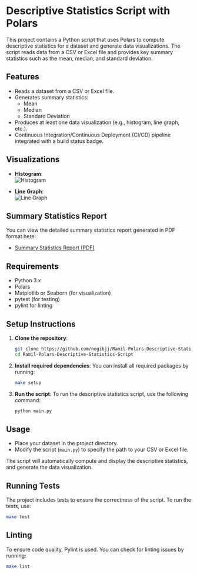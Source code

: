 # Descriptive Statistics Script with Polars

This project contains a Python script that uses Polars to compute descriptive statistics for a dataset and generate data visualizations. The script reads data from a CSV or Excel file and provides key summary statistics such as the mean, median, and standard deviation.

## Features

- Reads a dataset from a CSV or Excel file.
- Generates summary statistics:
  - Mean
  - Median
  - Standard Deviation
- Produces at least one data visualization (e.g., histogram, line graph, etc.).
- Continuous Integration/Continuous Deployment (CI/CD) pipeline integrated with a build status badge.

## Visualizations

- **Histogram**:  
  ![Histogram](https://github.com/nogibjj/Ramil-Polars-Descriptive-Statistics-Script/blob/7e4e45c57d52528c90a6feeb3770f8985f6bb73c/image/histogram.png)
  
- **Line Graph**:  
  ![Line Graph](https://github.com/nogibjj/Ramil-Polars-Descriptive-Statistics-Script/blob/7e4e45c57d52528c90a6feeb3770f8985f6bb73c/image/linegraph.png)




## Summary Statistics Report

You can view the detailed summary statistics report generated in PDF format here:
- [Summary Statistics Report (PDF)](https://github.com/nogibjj/Polars-Descriptive-Statistics-Script/blob/7e4e45c57d52528c90a6feeb3770f8985f6bb73c/Summary-Statistics.pdf)


## Requirements

- Python 3.x
- Polars
- Matplotlib or Seaborn (for visualization)
- pytest (for testing)
- pylint for linting

## Setup Instructions

1. **Clone the repository**:
    ```bash
    git clone https://github.com/nogibjj/Ramil-Polars-Descriptive-Statistics-Script.git
    cd Ramil-Polars-Descriptive-Statistics-Script
    ```

2. **Install required dependencies**:
    You can install all required packages by running:
    ```bash
    make setup
    ```

3. **Run the script**:
    To run the descriptive statistics script, use the following command:
    ```bash
    python main.py
    ```

## Usage

- Place your dataset in the project directory.
- Modify the script (`main.py`) to specify the path to your CSV or Excel file.
  
The script will automatically compute and display the descriptive statistics, and generate the data visualization.

## Running Tests

The project includes tests to ensure the correctness of the script. To run the tests, use:

```bash
make test
```

## Linting
To ensure code quality, Pylint is used. You can check for linting issues by running:

```bash
make lint
```
